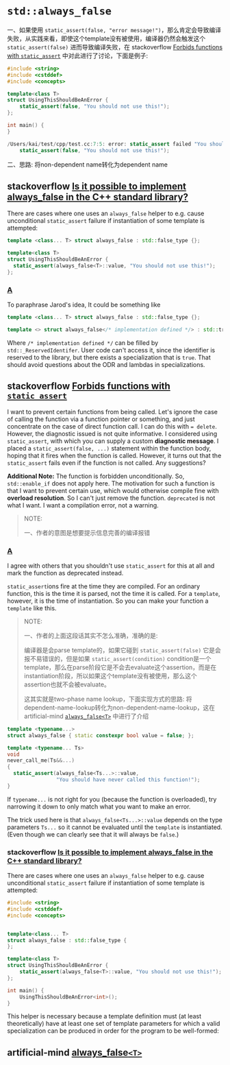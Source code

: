 # `std::always_false`

一、如果使用 `static_assert(false, "error message!")`，那么肯定会导致编译失败，从实践来看，即使这个template没有被使用，编译器仍然会触发这个`static_assert(false)` 进而导致编译失败，在 stackoverflow [Forbids functions with `static_assert`](https://stackoverflow.com/questions/34745581/forbids-functions-with-static-assert) 中对此进行了讨论，下面是例子:

```c++
#include <string>
#include <cstddef>
#include <concepts>

template<class T>
struct UsingThisShouldBeAnError {
    static_assert(false, "You should not use this!");
};

int main() {
}
```



```c++
/Users/kai/test/cpp/test.cc:7:5: error: static_assert failed "You should not use this!"
    static_assert(false, "You should not use this!");
```

二、思路: 将non-dependent name转化为dependent name



## stackoverflow [Is it possible to implement always_false in the C++ standard library?](https://stackoverflow.com/questions/57787666/is-it-possible-to-implement-always-false-in-the-c-standard-library) 

There are cases where one uses an `always_false` helper to e.g. cause unconditional `static_assert` failure if instantiation of some template is attempted:

```cpp
template <class... T> struct always_false : std::false_type {};

template<class T>
struct UsingThisShouldBeAnError {
  static_assert(always_false<T>::value, "You should not use this!");
};
```



### [A](https://stackoverflow.com/a/57788465) 

To paraphrase Jarod's idea, It could be something like

```cpp
template <class... T> struct always_false : std::false_type {};

template <> struct always_false</* implementation defined */> : std::true_type{};
```

Where `/* implementation defined */` can be filled by `std::_ReservedIdentifer`. User code can't access it, since the identifier is reserved to the library, but there exists a specialization that is `true`. That should avoid questions about the ODR and lambdas in specializations.

## stackoverflow [Forbids functions with `static_assert`](https://stackoverflow.com/questions/34745581/forbids-functions-with-static-assert)

I want to prevent certain functions from being called. Let's ignore the case of calling the function via a function pointer or something, and just concentrate on the case of direct function call. I can do this with `= delete`. However, the diagnostic issued is not quite informative. I considered using `static_assert`, with which you can supply a custom **diagnostic message**. I placed a `static_assert(false, ...)` statement within the function body, hoping that it fires when the function is called. However, it turns out that the `static_assert` fails even if the function is not called. Any suggestions?

**Additional Note:** The function is forbidden unconditionally. So, `std::enable_if` does not apply here. The motivation for such a function is that I want to prevent certain use, which would otherwise compile fine with **overload resolution**. So I can't just remove the function. `deprecated` is not what I want. I want a compilation error, not a warning.

> NOTE:
>
> 一、作者的意图是想要提示信息完善的编译报错



### [A](https://stackoverflow.com/a/34746077)

I agree with others that you shouldn't use `static_assert` for this at all and mark the function as deprecated instead.

`static_assert`ions fire at the time they are compiled. For an ordinary function, this is the time it is parsed, not the time it is called. For a `template`, however, it is the time of instantiation. So you can make your function a `template` like this.

> NOTE:
>
> 一、作者的上面这段话其实不怎么准确，准确的是: 
>
> 编译器是会parse template的，如果它碰到 `static_assert(false)` 它是会报不易错误的，但是如果 `static_assert(condition)` condition是一个template，那么在parse阶段它是不会去evaluate这个assertion，而是在instantiation阶段，所以如果这个template没有被使用，那么这个assertion也就不会被evaluate。
>
> 这其实就是two-phase name lookup，下面实现方式的思路: 将dependent-name-lookup转化为non-dependent-name-lookup，这在artificial-mind [`always_false<T>`](https://artificial-mind.net/blog/2020/10/03/always-false) 中进行了介绍 

```cpp
template <typename...>
struct always_false { static constexpr bool value = false; };

template <typename... Ts>
void
never_call_me(Ts&&...)
{
  static_assert(always_false<Ts...>::value,
                "You should have never called this function!");
}
```

If `typename...` is not right for you (because the function is overloaded), try narrowing it down to only match what you want to make an error.

The trick used here is that `always_false<Ts...>::value` depends on the type parameters `Ts...` so it cannot be evaluated until the `template` is instantiated. (Even though we can clearly see that it will always be `false`.)



### stackoverflow [Is it possible to implement always_false in the C++ standard library?](https://stackoverflow.com/questions/57787666/is-it-possible-to-implement-always-false-in-the-c-standard-library) 

There are cases where one uses an `always_false` helper to e.g. cause unconditional `static_assert` failure if instantiation of some template is attempted:

```c++
#include <string>
#include <cstddef>
#include <concepts>


template<class... T>
struct always_false : std::false_type {
};

template<class T>
struct UsingThisShouldBeAnError {
    static_assert(always_false<T>::value, "You should not use this!");
};

int main() {
    UsingThisShouldBeAnError<int>();
}
```

This helper is necessary because a template definition must (at least theoretically) have at least one set of template parameters for which a valid specialization can be produced in order for the program to be well-formed:







## artificial-mind [always_false`<T>`](https://artificial-mind.net/blog/2020/10/03/always-false)

